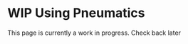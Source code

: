 # **WIP** Using Pneumatics

This page is currently a work in progress. Check back later

<!-- ![Image Title](imageURL)

## Section One

- Some info
- Some other into
    - Some sub info

***

## Section Two

- Info
- Info 2 -->

